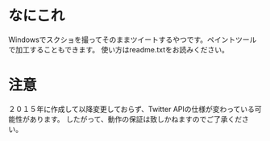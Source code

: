 # なにこれ
Windowsでスクショを撮ってそのままツイートするやつです。ペイントツールで加工することもできます。
使い方はreadme.txtをお読みください。

# 注意
２０１５年に作成して以降変更しておらず、Twitter APIの仕様が変わっている可能性があります。
したがって、動作の保証は致しかねますのでご了承ください。
